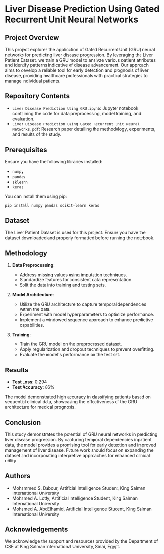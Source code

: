 # Liver Disease Prediction Using Gated Recurrent Unit Neural Networks

## Project Overview

This project explores the application of Gated Recurrent Unit (GRU) neural networks for predicting liver disease progression. By leveraging the Liver Patient Dataset, we train a GRU model to analyze various patient attributes and identify patterns indicative of disease advancement. Our approach aims to develop a reliable tool for early detection and prognosis of liver disease, providing healthcare professionals with practical strategies to manage individual patients.

## Repository Contents

- `Liver Disease Prediction Using GRU.ipynb`: Jupyter notebook containing the code for data preprocessing, model training, and evaluation.
- `Liver Disease Prediction Using Gated Recurrent Unit Neural Networks.pdf`: Research paper detailing the methodology, experiments, and results of the study.

## Prerequisites

Ensure you have the following libraries installed:

- `numpy`
- `pandas`
- `sklearn`
- `keras`

You can install them using pip:

```bash
pip install numpy pandas scikit-learn keras
```

## Dataset

The Liver Patient Dataset is used for this project. Ensure you have the dataset downloaded and properly formatted before running the notebook.

## Methodology

1. **Data Preprocessing**:
   - Address missing values using imputation techniques.
   - Standardize features for consistent data representation.
   - Split the data into training and testing sets.

2. **Model Architecture**:
   - Utilize the GRU architecture to capture temporal dependencies within the data.
   - Experiment with model hyperparameters to optimize performance.
   - Implement a windowed sequence approach to enhance predictive capabilities.

3. **Training**:
   - Train the GRU model on the preprocessed dataset.
   - Apply regularization and dropout techniques to prevent overfitting.
   - Evaluate the model's performance on the test set.

## Results

- **Test Loss**: 0.294
- **Test Accuracy**: 86%

The model demonstrated high accuracy in classifying patients based on sequential clinical data, showcasing the effectiveness of the GRU architecture for medical prognosis.

## Conclusion

This study demonstrates the potential of GRU neural networks in predicting liver disease progression. By capturing temporal dependencies inpatient data, the model provides a promising tool for early detection and improved management of liver disease. Future work should focus on expanding the dataset and incorporating interpretive approaches for enhanced clinical utility.

## Authors

- Mohammed S. Dabour, Artificial Intelligence Student, King Salman International University
- Mohamed A. Lotfy, Artificial Intelligence Student, King Salman International University
- Mohamed A. AbdElhamid, Artificial Intelligence Student, King Salman International University

## Acknowledgements

We acknowledge the support and resources provided by the Department of CSE at King Salman International University, Sinai, Egypt.
